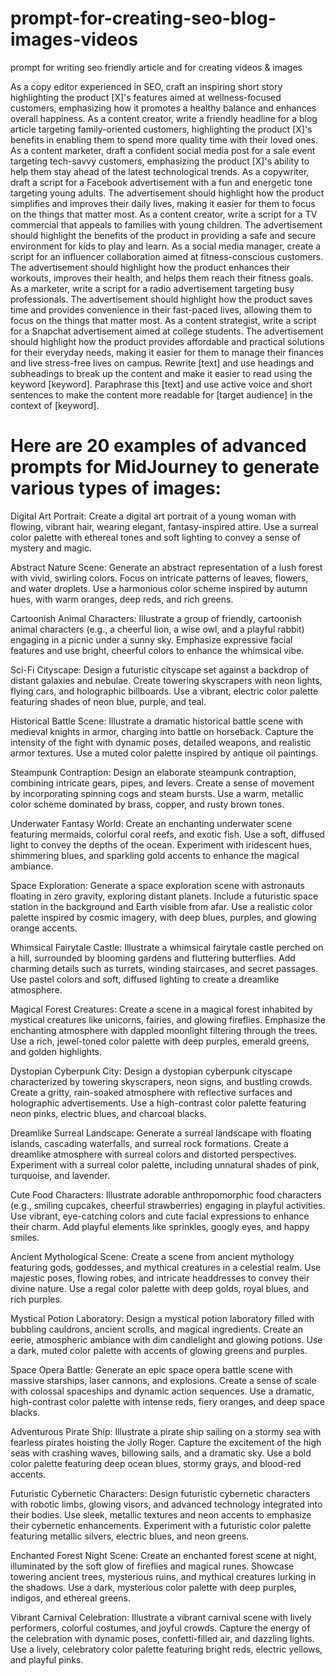 # prompt-for-creating-seo-blog-images-videos
prompt for writing seo friendly article and for creating videos &amp; images

As a copy editor experienced in SEO, craft an inspiring short story highlighting the product [X]'s features aimed at wellness-focused customers, emphasizing how it promotes a healthy balance and enhances overall happiness.
As a content creator, write a friendly headline for a blog article targeting family-oriented customers, highlighting the product [X]'s benefits in enabling them to spend more quality time with their loved ones.
As a content marketer, draft a confident social media post for a sale event targeting tech-savvy customers, emphasizing the product [X]'s ability to help them stay ahead of the latest technological trends.
As a copywriter, draft a script for a Facebook advertisement with a fun and energetic tone targeting young adults. The advertisement should highlight how the product simplifies and improves their daily lives, making it easier for them to focus on the things that matter most.
As a content creator, write a script for a TV commercial that appeals to families with young children. The advertisement should highlight the benefits of the product in providing a safe and secure environment for kids to play and learn.
As a social media manager, create a script for an influencer collaboration aimed at fitness-conscious customers. The advertisement should highlight how the product enhances their workouts, improves their health, and helps them reach their fitness goals.
As a marketer, write a script for a radio advertisement targeting busy professionals. The advertisement should highlight how the product saves time and provides convenience in their fast-paced lives, allowing them to focus on the things that matter most.
As a content strategist, write a script for a Snapchat advertisement aimed at college students. The advertisement should highlight how the product provides affordable and practical solutions for their everyday needs, making it easier for them to manage their finances and live stress-free lives on campus.
Rewrite [text] and use headings and subheadings to break up the content and make it easier to read using the keyword [keyword].
Paraphrase this [text] and use active voice and short sentences to make the content more readable for [target audience] in the context of [keyword].



# Here are 20 examples of advanced prompts for MidJourney to generate various types of images:

Digital Art Portrait:
Create a digital art portrait of a young woman with flowing, vibrant hair, wearing elegant, fantasy-inspired attire. Use a surreal color palette with ethereal tones and soft lighting to convey a sense of mystery and magic.

Abstract Nature Scene:
Generate an abstract representation of a lush forest with vivid, swirling colors. Focus on intricate patterns of leaves, flowers, and water droplets. Use a harmonious color scheme inspired by autumn hues, with warm oranges, deep reds, and rich greens.

Cartoonish Animal Characters:
Illustrate a group of friendly, cartoonish animal characters (e.g., a cheerful lion, a wise owl, and a playful rabbit) engaging in a picnic under a sunny sky. Emphasize expressive facial features and use bright, cheerful colors to enhance the whimsical vibe.

Sci-Fi Cityscape:
Design a futuristic cityscape set against a backdrop of distant galaxies and nebulae. Create towering skyscrapers with neon lights, flying cars, and holographic billboards. Use a vibrant, electric color palette featuring shades of neon blue, purple, and teal.

Historical Battle Scene:
Illustrate a dramatic historical battle scene with medieval knights in armor, charging into battle on horseback. Capture the intensity of the fight with dynamic poses, detailed weapons, and realistic armor textures. Use a muted color palette inspired by antique oil paintings.

Steampunk Contraption:
Design an elaborate steampunk contraption, combining intricate gears, pipes, and levers. Create a sense of movement by incorporating spinning cogs and steam bursts. Use a warm, metallic color scheme dominated by brass, copper, and rusty brown tones.

Underwater Fantasy World:
Create an enchanting underwater scene featuring mermaids, colorful coral reefs, and exotic fish. Use a soft, diffused light to convey the depths of the ocean. Experiment with iridescent hues, shimmering blues, and sparkling gold accents to enhance the magical ambiance.

Space Exploration:
Generate a space exploration scene with astronauts floating in zero gravity, exploring distant planets. Include a futuristic space station in the background and Earth visible from afar. Use a realistic color palette inspired by cosmic imagery, with deep blues, purples, and glowing orange accents.

Whimsical Fairytale Castle:
Illustrate a whimsical fairytale castle perched on a hill, surrounded by blooming gardens and fluttering butterflies. Add charming details such as turrets, winding staircases, and secret passages. Use pastel colors and soft, diffused lighting to create a dreamlike atmosphere.

Magical Forest Creatures:
Create a scene in a magical forest inhabited by mystical creatures like unicorns, fairies, and glowing fireflies. Emphasize the enchanting atmosphere with dappled moonlight filtering through the trees. Use a rich, jewel-toned color palette with deep purples, emerald greens, and golden highlights.

Dystopian Cyberpunk City:
Design a dystopian cyberpunk cityscape characterized by towering skyscrapers, neon signs, and bustling crowds. Create a gritty, rain-soaked atmosphere with reflective surfaces and holographic advertisements. Use a high-contrast color palette featuring neon pinks, electric blues, and charcoal blacks.

Dreamlike Surreal Landscape:
Generate a surreal landscape with floating islands, cascading waterfalls, and surreal rock formations. Create a dreamlike atmosphere with surreal colors and distorted perspectives. Experiment with a surreal color palette, including unnatural shades of pink, turquoise, and lavender.

Cute Food Characters:
Illustrate adorable anthropomorphic food characters (e.g., smiling cupcakes, cheerful strawberries) engaging in playful activities. Use vibrant, eye-catching colors and cute facial expressions to enhance their charm. Add playful elements like sprinkles, googly eyes, and happy smiles.

Ancient Mythological Scene:
Create a scene from ancient mythology featuring gods, goddesses, and mythical creatures in a celestial realm. Use majestic poses, flowing robes, and intricate headdresses to convey their divine nature. Use a regal color palette with deep golds, royal blues, and rich purples.

Mystical Potion Laboratory:
Design a mystical potion laboratory filled with bubbling cauldrons, ancient scrolls, and magical ingredients. Create an eerie, atmospheric ambiance with dim candlelight and glowing potions. Use a dark, muted color palette with accents of glowing greens and purples.

Space Opera Battle:
Generate an epic space opera battle scene with massive starships, laser cannons, and explosions. Create a sense of scale with colossal spaceships and dynamic action sequences. Use a dramatic, high-contrast color palette with intense reds, fiery oranges, and deep space blacks.

Adventurous Pirate Ship:
Illustrate a pirate ship sailing on a stormy sea with fearless pirates hoisting the Jolly Roger. Capture the excitement of the high seas with crashing waves, billowing sails, and a dramatic sky. Use a bold color palette featuring deep ocean blues, stormy grays, and blood-red accents.

Futuristic Cybernetic Characters:
Design futuristic cybernetic characters with robotic limbs, glowing visors, and advanced technology integrated into their bodies. Use sleek, metallic textures and neon accents to emphasize their cybernetic enhancements. Experiment with a futuristic color palette featuring metallic silvers, electric blues, and neon greens.

Enchanted Forest Night Scene:
Create an enchanted forest scene at night, illuminated by the soft glow of fireflies and magical runes. Showcase towering ancient trees, mysterious ruins, and mythical creatures lurking in the shadows. Use a dark, mysterious color palette with deep purples, indigos, and ethereal greens.

Vibrant Carnival Celebration:
Illustrate a vibrant carnival scene with lively performers, colorful costumes, and joyful crowds. Capture the energy of the celebration with dynamic poses, confetti-filled air, and dazzling lights. Use a lively, celebratory color palette featuring bright reds, electric yellows, and playful pinks.
